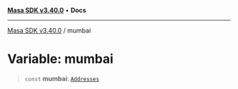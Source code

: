 [**Masa SDK v3.40.0**](../README.md) • **Docs**

***

[Masa SDK v3.40.0](../globals.md) / mumbai

# Variable: mumbai

> `const` **mumbai**: [`Addresses`](../interfaces/Addresses.md)
